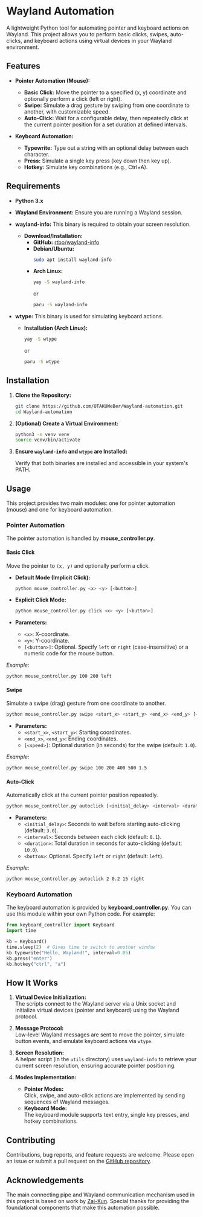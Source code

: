 # Wayland Automation

A lightweight Python tool for automating pointer and keyboard actions on Wayland. This project allows you to perform basic clicks, swipes, auto-clicks, and keyboard actions using virtual devices in your Wayland environment.

## Features

- **Pointer Automation (Mouse):**
  - **Basic Click:** Move the pointer to a specified (x, y) coordinate and optionally perform a click (left or right).
  - **Swipe:** Simulate a drag gesture by swiping from one coordinate to another, with customizable speed.
  - **Auto-Click:** Wait for a configurable delay, then repeatedly click at the current pointer position for a set duration at defined intervals.

- **Keyboard Automation:**
  - **Typewrite:** Type out a string with an optional delay between each character.
  - **Press:** Simulate a single key press (key down then key up).
  - **Hotkey:** Simulate key combinations (e.g., Ctrl+A).

## Requirements

- **Python 3.x**
- **Wayland Environment:** Ensure you are running a Wayland session.
- **wayland-info:** This binary is required to obtain your screen resolution.
  - **Download/Installation:**
    - **GitHub:** [rtbo/wayland-info](https://github.com/rtbo/wayland-info)
    - **Debian/Ubuntu:**
      ```bash
      sudo apt install wayland-info
      ```
    - **Arch Linux:**
      ```bash
      yay -S wayland-info
      ```
      or
      ```bash
      paru -S wayland-info
      ```

- **wtype:** This binary is used for simulating keyboard actions.
  - **Installation (Arch Linux):**
    ```bash
    yay -S wtype
    ```
    or
    ```bash
    paru -S wtype
    ```

## Installation

1. **Clone the Repository:**

   ```bash
   git clone https://github.com/OTAKUWeBer/Wayland-automation.git
   cd Wayland-automation
   ```

2. **(Optional) Create a Virtual Environment:**

   ```bash
   python3 -m venv venv
   source venv/bin/activate
   ```

3. **Ensure `wayland-info` and `wtype` are Installed:**

   Verify that both binaries are installed and accessible in your system's PATH.

## Usage

This project provides two main modules: one for pointer automation (mouse) and one for keyboard automation.

### Pointer Automation

The pointer automation is handled by **mouse_controller.py**.

#### Basic Click

Move the pointer to `(x, y)` and optionally perform a click.

- **Default Mode (Implicit Click):**

  ```bash
  python mouse_controller.py <x> <y> [<button>]
  ```

- **Explicit Click Mode:**

  ```bash
  python mouse_controller.py click <x> <y> [<button>]
  ```

- **Parameters:**
  - `<x>`: X-coordinate.
  - `<y>`: Y-coordinate.
  - `[<button>]`: Optional. Specify `left` or `right` (case-insensitive) or a numeric code for the mouse button.

_Example:_

```bash
python mouse_controller.py 100 200 left
```

#### Swipe

Simulate a swipe (drag) gesture from one coordinate to another.

```bash
python mouse_controller.py swipe <start_x> <start_y> <end_x> <end_y> [<speed>]
```

- **Parameters:**
  - `<start_x>`, `<start_y>`: Starting coordinates.
  - `<end_x>`, `<end_y>`: Ending coordinates.
  - `[<speed>]`: Optional duration (in seconds) for the swipe (default: `1.0`).

_Example:_

```bash
python mouse_controller.py swipe 100 200 400 500 1.5
```

#### Auto-Click

Automatically click at the current pointer position repeatedly.

```bash
python mouse_controller.py autoclick [<initial_delay> <interval> <duration> <button>]
```

- **Parameters:**
  - `<initial_delay>`: Seconds to wait before starting auto-clicking (default: `3.0`).
  - `<interval>`: Seconds between each click (default: `0.1`).
  - `<duration>`: Total duration in seconds for auto-clicking (default: `10.0`).
  - `<button>`: Optional. Specify `left` or `right` (default: `left`).

_Example:_

```bash
python mouse_controller.py autoclick 2 0.2 15 right
```

### Keyboard Automation

The keyboard automation is provided by **keyboard_controller.py**. You can use this module within your own Python code. For example:

```python
from keyboard_controller import Keyboard
import time

kb = Keyboard()
time.sleep(2)  # Gives time to switch to another window
kb.typewrite("Hello, Wayland!", interval=0.05)
kb.press("enter")
kb.hotkey("ctrl", "a")
```

## How It Works

1. **Virtual Device Initialization:**  
   The scripts connect to the Wayland server via a Unix socket and initialize virtual devices (pointer and keyboard) using the Wayland protocol.

2. **Message Protocol:**  
   Low-level Wayland messages are sent to move the pointer, simulate button events, and emulate keyboard actions via `wtype`.

3. **Screen Resolution:**  
   A helper script (in the `utils` directory) uses `wayland-info` to retrieve your current screen resolution, ensuring accurate pointer positioning.

4. **Modes Implementation:**  
   - **Pointer Modes:**  
     Click, swipe, and auto-click actions are implemented by sending sequences of Wayland messages.
   - **Keyboard Mode:**  
     The keyboard module supports text entry, single key presses, and hotkey combinations.

## Contributing

Contributions, bug reports, and feature requests are welcome. Please open an issue or submit a pull request on the [GitHub repository](https://github.com/OTAKUWeBer/Wayland-automation).

## Acknowledgements

The main connecting pipe and Wayland communication mechanism used in this project is based on work by [Zai-Kun](https://github.com/Zai-Kun). Special thanks for providing the foundational components that make this automation possible.